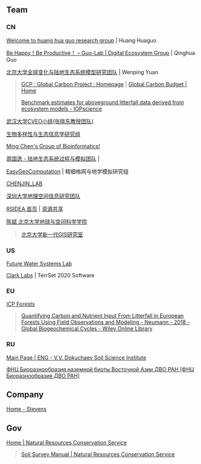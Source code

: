 
## Team

### CN

[Welcome to huang hua guo research group](http://www.3dforest.cn/en_index.html) | Huang Huaguo

[Be Happy！Be Productive！ – Guo-Lab | Digital Ecosystem Group](https://www.3decology.org/) | Qinghua Guo

[北京大学全球变化与陆地生态系统模型研究团队](https://www.nesdc.org.cn/otherProject/index?menuId=team&projectId=1315) | Wenping Yuan

> [GCP : Global Carbon Project : Homepage](https://www.globalcarbonproject.org/) | [Global Carbon Budget | Home](https://globalcarbonbudget.org/)
> 
> [Benchmark estimates for aboveground litterfall data derived from ecosystem models - IOPscience](https://iopscience.iop.org/article/10.1088/1748-9326/ab2ee4)

[武汉大学CVEO小组(张晓东教授团队)](https://www.whu-cveo.com/)

[生物多样性与生态信息学研究组](https://ecoinfor.github.io/cn.html)

[Ming Chen's Group of Bioinformatics!](https://bis.zju.edu.cn/binfo/index.htm)

[周国逸 - 陆地生态系统过程与模拟团队](https://rsc.nuist.edu.cn/lslt/ldstxtgcymntd/list.htm) | 

[EasyGeoComputation](https://github.com/lreis2415) | 精细格网与地学模拟研究组

[CHENJIN_LAB](http://www.chen-lab.club/)

[深圳大学地理空间信息研究团队](https://geospatial.szu.edu.cn/index.htm)

[RSIDEA 首页](http://rsidea.whu.edu.cn/index.html) | [资源共享](http://rsidea.whu.edu.cn/resource_sharing.htm)

[陈斌 北京大学地球与空间科学学院](https://faculty.pku.edu.cn/chenbin/)

> [北京大学新一代GIS研究室](http://gis4g.pku.edu.cn/)

### US

[Future Water Systems Lab](https://future-water.org/)

[Clark Labs](https://clarklabs.org/) | TerrSet 2020 Software

### EU

[ICP Forests](https://icp-forests.net/)

> [Quantifying Carbon and Nutrient Input From Litterfall in European Forests Using Field Observations and Modeling - Neumann - 2018 - Global Biogeochemical Cycles - Wiley Online Library](https://agupubs.onlinelibrary.wiley.com/doi/10.1029/2017GB005825)

### RU

[Main Page | ENG - V.V. Dokuchaev Soil Science Institute](https://eng.esoil.ru/)

[ФНЦ Биоразнообразия наземной биоты Восточной Азии ДВО РАН (ФНЦ Биоразнообразия ДВО РАН)](https://www.biosoil.ru/Home)

## Company

[Home - Stevens](https://stevenswater.com/)

## Gov

[Home | Natural Resources Conservation Service](https://www.nrcs.usda.gov/)

> [Soil Survey Manual | Natural Resources Conservation Service](https://www.nrcs.usda.gov/resources/guides-and-instructions/soil-survey-manual)